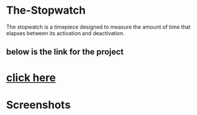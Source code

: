 # The-Stopwatch
The stopwatch is a timepiece designed to measure the amount of time that elapses between its activation and deactivation.

## below is the link for the project
# [click here](https://mantuk360.github.io/The-Stopwatch/)

# Screenshots


